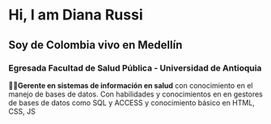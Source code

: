 # Hi, I am Diana Russi
## Soy de **Colombia** vivo en Medellín
### Egresada **Facultad de Salud Pública - Universidad de Antioquia** 
👩‍💻**Gerente en sistemas de información en salud** con conocimiento en el manejo de
bases de datos. Con habilidades y conocimientos en  en gestores de
bases de datos como SQL y ACCESS y conocimiento básico en HTML, CSS, JS
